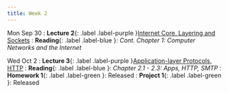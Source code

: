 ```yaml
---
title: Week 2
---
```


Mon Sep 30
: **Lecture 2**{: .label .label-purple }[Internet Core, Layering and Sockets](#)
: **Reading**{: .label .label-blue }: _Cont. Chapter 1: Computer Networks and the Internet_

Wed Oct 2
: **Lecture 3**{: .label .label-purple }[Application-layer Protocols, HTTP](#)
: **Reading**{: .label .label-blue }: _Chapter 2.1 - 2.3: Apps, HTTP, SMTP_
: **Homework 1**{: .label .label-green }: Released
: **Project 1**{: .label .label-green }: Released
